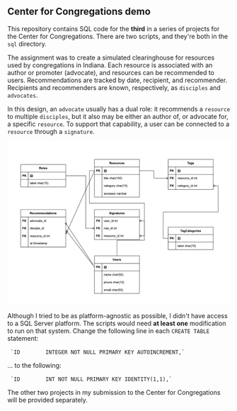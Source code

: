 ## Center for Congregations demo

This repository contains SQL code for the **third** in a series of projects
for the Center for Congregations. There are two scripts, and they're both in the
`sql` directory.

The assignment was to create a simulated clearinghouse for resources used by
congregations in Indiana. Each resource is associated with an author or promoter
(advocate), and resources can be recommended to users. Recommendations are tracked
by date, recipient, and recommender. Recipients and recommenders are known,
respectively, as `disciples` and `advocates`.

In this design, an `advocate` usually has a dual role: it recommends a `resource` to
multiple `disciples`, but it also may be either an author of, or advocate for,
a specific `resource`. To support that capability, a user can be connected
to a `resource` through a `signature`.

![entity relationship diagram](https://github.com/wrycoder/cfc/blob/main/erd.png "Entity Relationship Diagram")

Although I tried to be as platform-agnostic as possible, I didn't have access to
a SQL Server platform. The scripts would need **at least one** modification to
run on that system. Change the following line in each `CREATE TABLE` statement:

     `ID        INTEGER NOT NULL PRIMARY KEY AUTOINCREMENT,`

  ... to the following:

     `ID        INT NOT NULL PRIMARY KEY IDENTITY(1,1),`

The other two projects in my submission to the Center for Congregations will
be provided separately.
